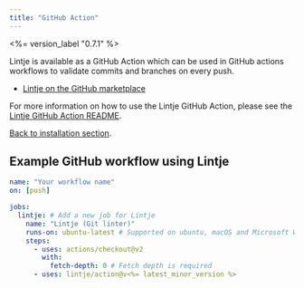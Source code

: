 ```yaml
---
title: "GitHub Action"
---
```


<%= version_label "0.7.1" %>

Lintje is available as a GitHub Action which can be used in GitHub actions workflows to validate commits and branches on every push.

- [Lintje on the GitHub marketplace](https://github.com/marketplace/actions/lintje)

For more information on how to use the Lintje GitHub Action, please see the [Lintje GitHub Action README](https://github.com/lintje/action#readme).

[Back to installation section](/docs/installation/).

## Example GitHub workflow using Lintje

```yaml
name: "Your workflow name"
on: [push]

jobs:
  lintje: # Add a new job for Lintje
    name: "Lintje (Git linter)"
    runs-on: ubuntu-latest # Supported on ubuntu, macOS and Microsoft Windows
    steps:
      - uses: actions/checkout@v2
        with:
          fetch-depth: 0 # Fetch depth is required
      - uses: lintje/action@v<%= latest_minor_version %>
```
